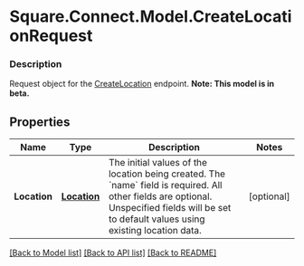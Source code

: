 # Square.Connect.Model.CreateLocationRequest

### Description

Request object for the [CreateLocation](#endpoint-createlocation) endpoint.
**Note: This model is in beta.**

## Properties

Name | Type | Description | Notes
------------ | ------------- | ------------- | -------------
**Location** | [**Location**](Location.md) | The initial values of the location being created. The &#x60;name&#x60; field is required. All other fields are optional. Unspecified fields will be set to default values using existing location data. | [optional] 



[[Back to Model list]](../README.md#documentation-for-models) [[Back to API list]](../README.md#documentation-for-api-endpoints) [[Back to README]](../README.md)

